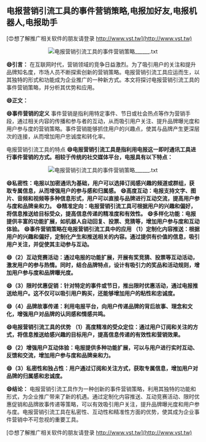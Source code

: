 ## **电报营销引流工具的事件营销策略,电报加好友,电报机器人,电报助手**

[😍想了解推广相关软件的朋友请登录 http://www.vst.tw](http://www.vst.tw)

 <center><img src="https://vst.tw/MP4/tuiguang/png/6.png" alt="电报营销引流工具的事件营销策略______.txt"></center>

**😄引言：**
在互联网时代，营销领域的竞争日益激烈。为了吸引用户的关注和提升品牌知名度，市场人员不断探索创新的营销策略。电报营销引流工具应运而生，以其独特的形式和功能成为企业推广的一种新方式。本文将探讨电报营销引流工具的事件营销策略，并分析其优势和应用。

**😄正文：**

**😄事件营销的定义**
事件营销是指利用特定事件、节日或社会热点等作为营销手段，通过相关内容的传播和参与者的互动，从而吸引用户关注、提升品牌曝光度和用户参与度的营销策略。事件营销能够抓住用户的兴趣点，使其与品牌产生更深层次的连接，从而增加用户忠诚度和转化率。

电报营销引流工具的特点
**😄电报营销引流工具是指利用电报这一即时通讯工具进行事件营销的方式。相较于传统的社交媒体平台，电报具有以下特点：**

 <center><img src="https://vst.tw/MP4/tuiguang/png/6.png" alt="电报营销引流工具的事件营销策略______.txt"></center>

**😄私密性：电报以加密通讯为基础，用户可以选择订阅感兴趣的频道或群组，获取专属信息，从而增强用户的参与感和归属感。**
**😄高度互动：电报支持文字、图片、音频和视频等多种信息形式，用户可以直接与品牌进行互动交流，提高用户参与度和品牌亲和力。**
**😄精准定向：电报营销引流工具可根据用户的兴趣和偏好，将信息推送给目标受众，提高信息传递的精准度和有效性。**
**😄多样化功能：电报提供丰富的功能扩展，如机器人自动回复、投票、竞猜等，增加用户参与度和互动体验。**
**😄事件营销策略在电报营销引流工具中的应用 （1）定制化内容推送：根据用户的兴趣和偏好，定制化产生和推送相关的内容。通过提供有价值的信息，吸引用户关注，并促使其主动参与互动。**

**😄（2）互动竞赛活动：通过电报的功能扩展，开展有奖竞猜、投票等互动活动，激发用户的参与热情。同时，结合品牌特点，设计有吸引力的奖品和活动规则，增加用户参与度和品牌曝光度。**

**😄（3）限时优惠促销：针对特定的事件或节日，推出限时优惠活动，通过电报推送给用户。这不仅可以吸引用户购买，还能够增加用户的粘性和忠诚度。**

**😄（4）品牌故事传递：利用电报平台，向用户传递品牌的背后故事、理念和文化，增强用户对品牌的认同感和情感共鸣。**

**😄电报营销引流工具的优势 （1）高度精准的受众定位：通过用户订阅和关注的方式，将信息推送给感兴趣的目标用户，提高信息传递的有效性和营销效果。**

**😄（2）增强用户互动体验：电报提供多种功能扩展，可以与用户进行实时互动、反馈和交流，增加用户参与度和品牌亲和力。**

**😄（3）私密性和独占性：用户通过订阅和关注方式，获取专属信息，增加用户对品牌的归属感和忠诚度。**

**😄结论：**
电报营销引流工具作为一种创新的事件营销策略，利用其独特的功能和形式，为企业推广带来了新的机遇。通过定制化内容推送、互动竞赛活动、限时优惠促销和品牌故事传递等策略，可以有效吸引用户关注，提升品牌曝光度和用户参与度。电报营销引流工具在私密性、互动性和精准性方面的优势，使其成为企业事件营销中不可忽视的重要工具。

[😍想了解推广相关软件的朋友请登录 http://www.vst.tw](http://www.vst.tw)



